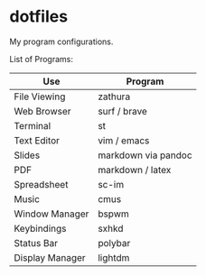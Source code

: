 # dotfiles

My program configurations.

List of Programs:

| Use             | Program             |
|-----------------|---------------------|
| File Viewing    | zathura             |
| Web Browser     | surf / brave        |
| Terminal        | st                  |
| Text Editor     | vim / emacs         |
| Slides          | markdown via pandoc |
| PDF             | markdown / latex    |
| Spreadsheet     | sc-im               |
| Music           | cmus                |
| Window Manager  | bspwm               |
| Keybindings     | sxhkd               |
| Status Bar      | polybar             |
| Display Manager | lightdm             |
